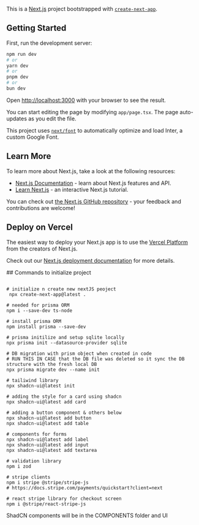 This is a [Next.js](https://nextjs.org/) project bootstrapped with [`create-next-app`](https://github.com/vercel/next.js/tree/canary/packages/create-next-app).

## Getting Started

First, run the development server:

```bash
npm run dev
# or
yarn dev
# or
pnpm dev
# or
bun dev
```

Open [http://localhost:3000](http://localhost:3000) with your browser to see the result.

You can start editing the page by modifying `app/page.tsx`. The page auto-updates as you edit the file.

This project uses [`next/font`](https://nextjs.org/docs/basic-features/font-optimization) to automatically optimize and load Inter, a custom Google Font.

## Learn More

To learn more about Next.js, take a look at the following resources:

- [Next.js Documentation](https://nextjs.org/docs) - learn about Next.js features and API.
- [Learn Next.js](https://nextjs.org/learn) - an interactive Next.js tutorial.

You can check out [the Next.js GitHub repository](https://github.com/vercel/next.js/) - your feedback and contributions are welcome!

## Deploy on Vercel

The easiest way to deploy your Next.js app is to use the [Vercel Platform](https://vercel.com/new?utm_medium=default-template&filter=next.js&utm_source=create-next-app&utm_campaign=create-next-app-readme) from the creators of Next.js.

Check out our [Next.js deployment documentation](https://nextjs.org/docs/deployment) for more details.


## Commands to initialize project
```shell

# initialize n create new nextJS peoject
 npx create-next-app@latest . 

# needed for prisma ORM
npm i --save-dev ts-node

# install prisma ORM
npm install prisma --save-dev

# prisma initilize and setup sqlite locally
npx prisma init --datasource-provider sqlite

# DB migration with prism object when created in code
# RUN THIS IN CASE that the DB file was deleted so it sync the DB structure with the fresh local DB
npx prisma migrate dev --name init

# tailiwind library
npx shadcn-ui@latest init

# adding the style for a card using shadcn
npx shadcn-ui@latest add card

# adding a button component & others below
npx shadcn-ui@latest add button
npx shadcn-ui@latest add table 

# components for forms
npx shadcn-ui@latest add label 
npx shadcn-ui@latest add input 
npx shadcn-ui@latest add textarea 

# validation library
npm i zod

# stripe clients
npm i stripe @stripe/stripe-js
# https://docs.stripe.com/payments/quickstart?client=next

# react stripe library for checkout screen
npm i @stripe/react-stripe-js 
```

ShadCN components will be in the COMPONENTS folder and UI
